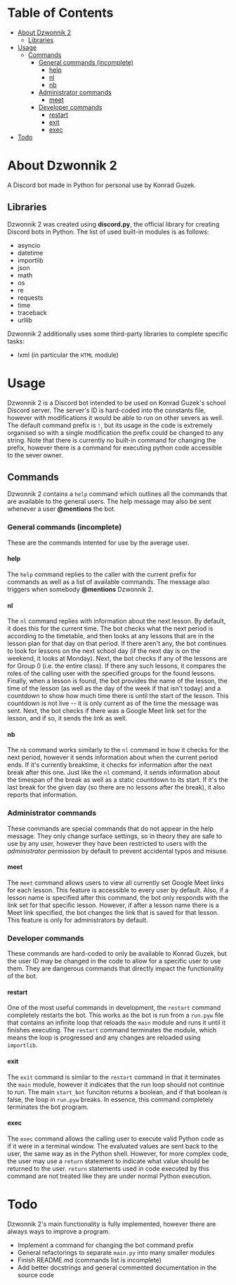 <!-- omit in toc -->
# Table of Contents 

- [About Dzwonnik 2](#about-dzwonnik-2)
  - [Libraries](#libraries)
- [Usage](#usage)
  - [Commands](#commands)
    - [General commands (incomplete)](#general-commands-incomplete)
      - [help](#help)
      - [nl](#nl)
      - [nb](#nb)
    - [Administrator commands](#administrator-commands)
      - [meet](#meet)
    - [Developer commands](#developer-commands)
      - [restart](#restart)
      - [exit](#exit)
      - [exec](#exec)
- [Todo](#todo)

# About Dzwonnik 2
A Discord bot made in Python for personal use by Konrad Guzek.

## Libraries
Dzwonnik 2 was created using **discord.py**, the official library for creating Discord bots in Python. The list of used built-in modules is as follows:
 - asyncio
 - datetime
 - importlib
 - json
 - math
 - os
 - re
 - requests
 - time
 - traceback
 - urllib

Dzwonnik 2 additionally uses some third-party libraries to complete specific tasks:
 - lxml (in particular the `HTML` module)

# Usage
Dzwonnik 2 is a Discord bot intended to be used on Konrad Guzek's school Discord server. The server's ID is hard-coded into the constants file, however with modifications it would be able to run on other severs as well. The default command prefix is `!`, but its usage in the code is extremely organised so with a single modification the prefix could be changed to any string. Note that there is currently no built-in command for changing the prefix, however there is a command for executing python code accessible to the sever owner.

## Commands
Dzwonnik 2 contains a `help` command which outlines all the commands that are available to the general users. The help message may also be sent whenever a user __@mentions__ the bot.

### General commands (incomplete)
These are the commands intented for use by the average user.

#### help
The `help` command replies to the caller with the current prefix for commands as well as a list of available commands. The message also triggers when somebody __@mentions__ Dzwonnik 2.

#### nl
The `nl` command replies with information about the next lesson. By default, it does this for the current time. The bot checks what the next period is according to the timetable, and then looks at any lessons that are in the lesson plan for that day on that period. If there aren't any, the bot continues to look for lessons on the next school day (if the next day is on the weekend, it looks at Monday). Next, the bot checks if any of the lessons are for Group 0 (i.e. the entire class). If there any such lessons, it compares the roles of the calling user with the specified groups for the found lessons. 
Finally, when a lesson is found, the bot provides the name of the lesson, the time of the lesson (as well as the day of the week if that isn't today) and a countdown to show how much time there is until the start of the lesson. This countdown is not live -- it is only current as of the time the message was sent. Next, the bot checks if there was a Google Meet link set for the lesson, and if so, it sends the link as well.

#### nb
The `nb` command works similarly to the `nl` command in how it checks for the next period, however it sends information about when the current period ends. If it's currently breaktime, it checks for information after the next break after this one. Just like the `nl` command, it sends information about the timespan of the break as well as a static countdown to its start. If it's the last break for the given day (so there are no lessons after the break), it also reports that information. 

### Administrator commands
These commands are special commands that do not appear in the help message. They only change surface settings, so in theory they are safe to use by any user, however they have been restricted to users with the *administrator* permission by default to prevent accidental typos and misuse.

#### meet
The `meet` command allows users to view all currently set Google Meet links for each lesson. This feature is accessible to every user by default. Also, if a lesson name is specified after this command, the bot only responds with the link set for that specific lesson. However, if after a lesson name there is a Meet link specified, the bot changes the link that is saved for that lesson. This feature is only for administrators by default.

### Developer commands
These commands are hard-coded to only be available to Konrad Guzek, but the user ID may be changed in the code to allow for a specific user to use them. They are dangerous commands that directly impact the functionality of the bot.

#### restart
One of the most useful commands in development, the `restart` command completely restarts the bot. This works as the bot is run from a `run.pyw` file that contains an infinite loop that reloads the `main` module and runs it until it finishes executing. The `restart` command terminates the module, which means the loop is progressed and any changes are reloaded using `importlib`. 

#### exit
The `exit` command is similar to the `restart` command in that it terminates the `main` module, however it indicates that the run loop should not continue to run.
The main `start_bot` funciton returns a boolean, and if that boolean is false, the loop in `run.pyw` breaks. In essence, this command completely terminates the bot program.

#### exec
The `exec` command allows the calling user to execute valid Python code as if it were in a terminal window. The evaluated values are sent back to the user, the same way as in the Python shell. However, for more complex code, the user may use a `return` statement to indicate what value should be returned to the user. `return` statements used in code executed by this command are not treated like they are under normal Python execution.

# Todo
Dzwonnik 2's main functionality is fully implemented, however there are always ways to improve a program.

* Implement a command for changing the bot command prefix
* General refactorings to separate `main.py` into many smaller modules
* Finish README.md (commands list is incomplete)
* Add better docstrings and general commented documentation in the source code